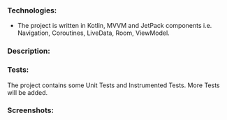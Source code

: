 ### Technologies:

- The project is written in Kotlin, MVVM and JetPack components i.e. Navigation, Coroutines, 
LiveData, Room, ViewModel.

### Description:

### Tests:

The project contains some Unit Tests and Instrumented Tests. 
More Tests will be added. 

### Screenshots: